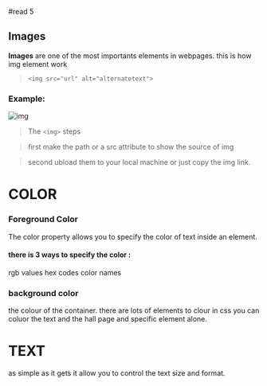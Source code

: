 #read 5

## Images

**Images** are one of the most importants elements in webpages.
this is how img element work

> ` <img src="url" alt="alternatetext"> `

### Example:

![img](https://upload.wikimedia.org/wikipedia/commons/thumb/6/61/HTML5_logo_and_wordmark.svg/1200px-HTML5_logo_and_wordmark.svg.png)



>   The ` <img> ` steps

> first make the path or a src attribute to show the source of img

> second ubload them to your local machine or just copy the img link.






# COLOR

### Foreground Color
The color property allows you to specify the color of text inside an element.
#### there is 3 ways to specify the color :
 rgb values  hex codes  color names

### background color
the colour of the container.
there are lots of elements to clour in css you can coluor the text and the hall page and specific element alone.


# TEXT


as simple as it gets it allow you to control the text size and format.